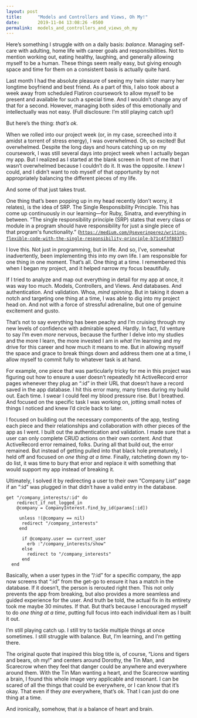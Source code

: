 ```yaml
---
layout: post
title:      "Models and Controllers and Views, Oh My!"
date:       2019-11-04 13:08:26 -0500
permalink:  models_and_controllers_and_views_oh_my
---
```



Here’s something I struggle with on a daily basis: *balance*. Managing self-care with adulting, home life with career goals and responsibilities. Not to mention working out, eating healthy, laughing, and generally allowing myself to be a human. These things seem really easy, but giving enough space and time for them on a consistent basis is actually quite hard.
	 
Last month I had the absolute pleasure of seeing my twin sister marry her longtime boyfriend and best friend. As a part of this, I also took about a week away from scheduled Flatiron coursework to allow myself to be present and available for such a special time. And I wouldn’t change any of that for a second. However, managing both sides of this emotionally and intellectually was not easy. (Full disclosure: I’m still playing catch up!)
			 
But here’s the thing: *that’s ok.*
			 
When we rolled into our project week (or, in my case, screeched into it amidst a torrent of stress energy), I was overwhelmed. Oh, so excited! But overwhelmed. Despite the long days and hours catching up on my coursework, I was still several days into project week when I actually began my app. But I realized as I started at the blank screen in front of me that I wasn’t overwhelmed because I couldn’t do it. It was the opposite. I *knew* I could, and I didn’t want to rob myself of that opportunity by not appropriately balancing the different pieces of my life.

And some of that just takes trust.

One thing that’s been popping up in my head recently (don’t worry, it relates), is the idea of SRP. The Single Responsibility Principle. This has come up continuously in our learning—for Ruby, Sinatra, and everything in between. “The single responsibility principle (SRP) states that every class or module in a program should have responsibility for just a single piece of that program's functionality.” ([`https://medium.com/@severinperez/writing-flexible-code-with-the-single-responsibility-principle-b71c4f3f883f`](http://))

I love this. Not just in programming, but in life. And so, I’ve, somewhat inadvertently, been implementing this into my own life. I am responsible for one thing in one moment. That’s all. One thing at a time. I remembered this when I began my project, and it helped narrow my focus beautifully. 

If I tried to analyze and map out everything in detail for my app at once, it was way too much. Models, Controllers, and Views. And databases. And authentication. And validation. Whoa, *mind spinning*. But in taking it down a notch and targeting one thing at a time, I was able to dig into my project head on. And not with a force of stressful adrenaline, but one of genuine excitement and gusto.

That’s not to say everything has been peachy and I’m cruising through my new levels of confidence with admirable speed. Hardly. In fact, I’d venture to say I’m even *more* nervous, because the further I delve into my studies and the more I learn, the more invested I am in *what* I’m learning and my drive for this career and how much it means to me. But in allowing myself the space and grace to break things down and address them one at a time, I allow myself to commit fully to whatever task is at hand. 

For example, one piece that was particularly tricky for me in this project was figuring out how to ensure a user doesn’t repeatedly hit ActiveRecord error pages whenever they plug an “:id” in their URL that doesn’t have a record saved in the app database. I hit this error many, many times during my build out. Each time. I swear I could feel my blood pressure rise. But I breathed. And focused on the specific task I was working on, jotting small notes of things I noticed and knew I’d circle back to later. 

I focused on building out the necessary components of the app, testing each piece and their relationships and collaboration with other pieces of the app as I went. I built out the authentication and validation. I made sure that a user can only complete CRUD actions on their own content. And that ActiveRecord error remained, folks. During all that build out, the error remained. But instead of getting pulled into that black hole prematurely, I held off and focused on *one thing at a time.* Finally, ratcheting down my to-do list, it was time to bury that error and replace it with something that would support my app instead of breaking it.

Ultimately, I solved it by redirecting a user to their own “Company List” page if an “:id” was plugged in that didn’t have a valid entry in the database.

```
get "/company_interests/:id" do 
    redirect_if_not_logged_in
    @company = CompanyInterest.find_by_id(params[:id])
    
     unless !(@company == nil)
      redirect "/company_interests"
     end 
     
      if @company.user == current_user
        erb :"/company_interests/show"
      else 
        redirect to "/company_interests"
      end 
  end 
```

Basically, when a user types in the “/:id” for a specific company, the app now screens that “:id” from the get-go to ensure it has a match in the database. If it doesn’t, the person is rerouted right then. This not only prevents the app from breaking, but also provides a more seamless and guided experience for the user. And truth be told, the actual fix in its entirety took me maybe 30 minutes. If that. But that’s because I encouraged myself to do *one thing at a time*, putting full focus into each individual item as I built it out.

I’m still playing catch up. I still try to tackle multiple things at once sometimes. I still struggle with balance. But, I’m learning, and I’m getting there.

The original quote that inspired this blog title is, of course, “Lions and tigers and bears, oh my!” and centers around Dorothy, the Tin Man, and Scarecrow when they feel that danger could be anywhere and everywhere around them. 
With the Tin Man wanting a heart, and the Scarecrow wanting a brain, I found this whole image very applicable and resonant. I can be scared of all the things that could be everywhere, or I can know that it’s okay. That even if they *are* everywhere, that’s ok. That I can just do one thing at a time. 

And ironically, somehow, that *is* a balance of heart and brain.


